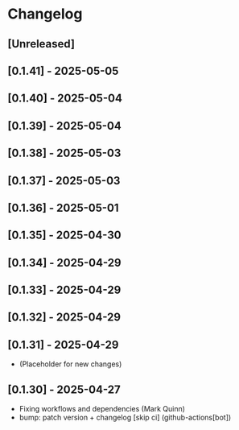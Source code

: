 # Changelog

## [Unreleased]

## [0.1.41] - 2025-05-05

## [0.1.40] - 2025-05-04

## [0.1.39] - 2025-05-04

## [0.1.38] - 2025-05-03

## [0.1.37] - 2025-05-03

## [0.1.36] - 2025-05-01

## [0.1.35] - 2025-04-30

## [0.1.34] - 2025-04-29

## [0.1.33] - 2025-04-29

## [0.1.32] - 2025-04-29

## [0.1.31] - 2025-04-29

- (Placeholder for new changes)

## [0.1.30] - 2025-04-27

- Fixing workflows and dependencies (Mark Quinn)
- bump: patch version + changelog [skip ci] (github-actions[bot])
